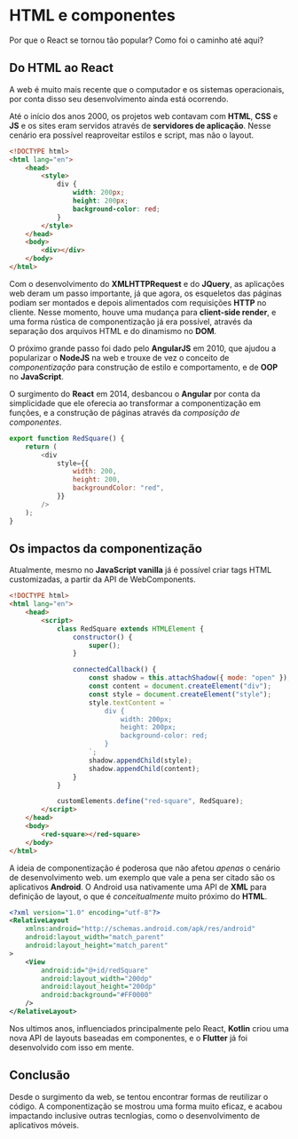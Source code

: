 # HTML e componentes

Por que o React se tornou tão popular? Como foi o caminho até aqui?

## Do HTML ao React

A web é muito mais recente que o computador e os sistemas operacionais, por conta disso seu
desenvolvimento ainda está ocorrendo.

Até o início dos anos 2000, os projetos web contavam com **HTML**, **CSS** e **JS** e os sites eram
servidos através de **servidores de aplicação**. Nesse cenário era possível reaproveitar estilos e
script, mas não o layout.

```html
<!DOCTYPE html>
<html lang="en">
    <head>
        <style>
            div {
                width: 200px;
                height: 200px;
                background-color: red;
            }
        </style>
    </head>
    <body>
        <div></div>
    </body>
</html>
```

Com o desenvolvimento do **XMLHTTPRequest** e do **JQuery**, as aplicações web deram um passo
importante, já que agora, os esqueletos das páginas podiam ser montados e depois alimentados com
requisições **HTTP** no cliente. Nesse momento, houve uma mudança para **client-side render**, e uma
forma rústica de componentização já era possível, através da separação dos arquivos HTML e do
dinamismo no **DOM**.

O próximo grande passo foi dado pelo **AngularJS** em 2010, que ajudou a popularizar o **NodeJS** na
web e trouxe de vez o conceito de _componentização_ para construção de estilo e comportamento, e de
**OOP** no **JavaScript**.

O surgimento do **React** em 2014, desbancou o **Angular** por conta da simplicidade que ele
oferecia ao transformar a componentização em funções, e a construção de páginas através da
_composição de componentes_.

```js
export function RedSquare() {
    return (
        <div
            style={{
                width: 200,
                height: 200,
                backgroundColor: "red",
            }}
        />
    );
}
```

## Os impactos da componentização

Atualmente, mesmo no **JavaScript vanilla** já é possível criar tags HTML customizadas, a partir da
API de WebComponents.

```html
<!DOCTYPE html>
<html lang="en">
    <head>
        <script>
            class RedSquare extends HTMLElement {
                constructor() {
                    super();
                }

                connectedCallback() {
                    const shadow = this.attachShadow({ mode: "open" });
                    const content = document.createElement("div");
                    const style = document.createElement("style");
                    style.textContent = `
                        div {
                            width: 200px;
                            height: 200px;
                            background-color: red;
                        }
                    `;
                    shadow.appendChild(style);
                    shadow.appendChild(content);
                }
            }

            customElements.define("red-square", RedSquare);
        </script>
    </head>
    <body>
        <red-square></red-square>
    </body>
</html>
```

A ideia de componentização é poderosa que não afetou _apenas_ o cenário de desenvolvimento web. um
exemplo que vale a pena ser citado são os aplicativos **Android**. O Android usa nativamente uma API
de **XML** para definição de layout, o que é _conceitualmente_ muito próximo do **HTML**.

```xml
<?xml version="1.0" encoding="utf-8"?>
<RelativeLayout
    xmlns:android="http://schemas.android.com/apk/res/android"
    android:layout_width="match_parent"
    android:layout_height="match_parent"
>
    <View
        android:id="@+id/redSquare"
        android:layout_width="200dp"
        android:layout_height="200dp"
        android:background="#FF0000"
    />
</RelativeLayout>
```

Nos ultimos anos, influenciados principalmente pelo React, **Kotlin** criou uma nova API de layouts
baseadas em componentes, e o **Flutter** já foi desenvolvido com isso em mente.

## Conclusão

Desde o surgimento da web, se tentou encontrar formas de reutilizar o código. A componentização se
mostrou uma forma muito eficaz, e acabou impactando inclusive outras tecnlogias, como o
desenvolvimento de aplicativos móveis.
